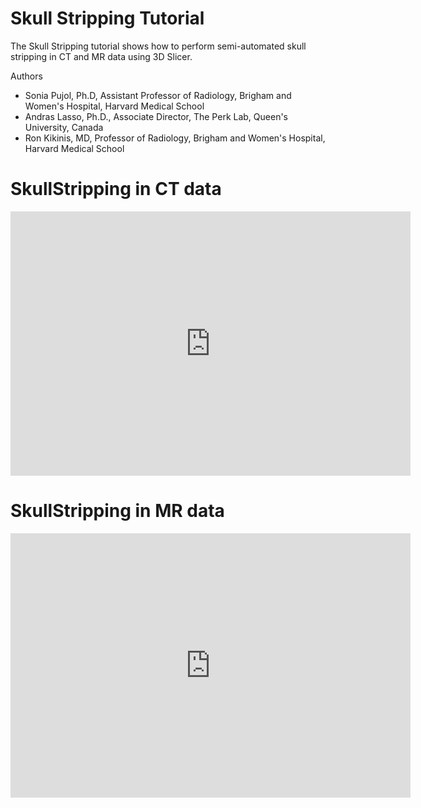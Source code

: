 
# Skull Stripping Tutorial
The Skull Stripping tutorial shows how to perform semi-automated skull stripping in CT and MR data using 3D Slicer. 

Authors
* Sonia Pujol, Ph.D, Assistant Professor of Radiology, Brigham and Women's Hospital, Harvard Medical School
* Andras Lasso, Ph.D., Associate Director, The Perk Lab, Queen's University, Canada
* Ron Kikinis, MD, Professor of Radiology, Brigham and Women's Hospital, Harvard Medical School

# SkullStripping in CT data
 <iframe src="https://player.vimeo.com/video/396749521" width="640" height="423" frameborder="0" webkitallowfullscreen mozallowfullscreen allowfullscreen></iframe>

# SkullStripping in MR data 
<iframe src="https://player.vimeo.com/video/396948246" width="640" height="423" frameborder="0" webkitallowfullscreen mozallowfullscreen allowfullscreen></iframe>

